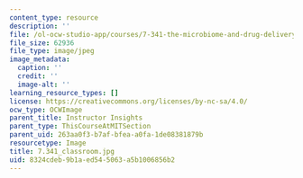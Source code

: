 ```yaml
---
content_type: resource
description: ''
file: /ol-ocw-studio-app/courses/7-341-the-microbiome-and-drug-delivery-cross-species-communication-in-health-and-disease-spring-2018/8324cdeb9b1aed545063a5b1006856b2_7.341_classroom.jpg
file_size: 62936
file_type: image/jpeg
image_metadata:
  caption: ''
  credit: ''
  image-alt: ''
learning_resource_types: []
license: https://creativecommons.org/licenses/by-nc-sa/4.0/
ocw_type: OCWImage
parent_title: Instructor Insights
parent_type: ThisCourseAtMITSection
parent_uid: 263aa0f3-b7af-bfea-a0fa-1de08381879b
resourcetype: Image
title: 7.341_classroom.jpg
uid: 8324cdeb-9b1a-ed54-5063-a5b1006856b2
---
```

